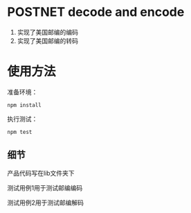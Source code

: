 # POSTNET decode and encode

1. 实现了美国邮编的编码
2. 实现了美国邮编的转码


# 使用方法

准备环境：

    npm install

执行测试：

    npm test
    
## 细节
    
产品代码写在lib文件夹下
    
测试用例1用于测试邮编编码
    
测试用例2用于测试邮编解码
    